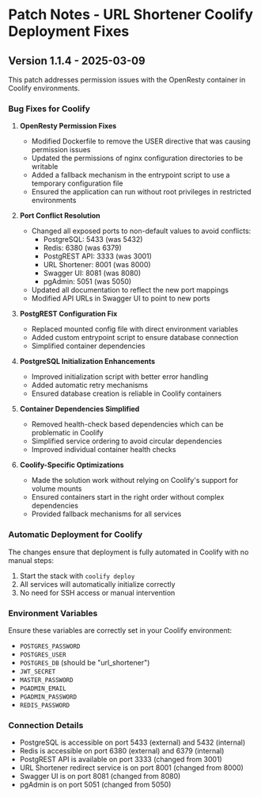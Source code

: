 # Patch Notes - URL Shortener Coolify Deployment Fixes

## Version 1.1.4 - 2025-03-09

This patch addresses permission issues with the OpenResty container in Coolify environments.

### Bug Fixes for Coolify

1. **OpenResty Permission Fixes**
   - Modified Dockerfile to remove the USER directive that was causing permission issues
   - Updated the permissions of nginx configuration directories to be writable
   - Added a fallback mechanism in the entrypoint script to use a temporary configuration file
   - Ensured the application can run without root privileges in restricted environments

2. **Port Conflict Resolution**
   - Changed all exposed ports to non-default values to avoid conflicts:
     - PostgreSQL: 5433 (was 5432)
     - Redis: 6380 (was 6379)
     - PostgREST API: 3333 (was 3001)
     - URL Shortener: 8001 (was 8000)
     - Swagger UI: 8081 (was 8080)
     - pgAdmin: 5051 (was 5050)
   - Updated all documentation to reflect the new port mappings
   - Modified API URLs in Swagger UI to point to new ports

3. **PostgREST Configuration Fix**
   - Replaced mounted config file with direct environment variables
   - Added custom entrypoint script to ensure database connection
   - Simplified container dependencies

4. **PostgreSQL Initialization Enhancements**
   - Improved initialization script with better error handling
   - Added automatic retry mechanisms
   - Ensured database creation is reliable in Coolify containers

5. **Container Dependencies Simplified**
   - Removed health-check based dependencies which can be problematic in Coolify
   - Simplified service ordering to avoid circular dependencies
   - Improved individual container health checks

6. **Coolify-Specific Optimizations**
   - Made the solution work without relying on Coolify's support for volume mounts
   - Ensured containers start in the right order without complex dependencies
   - Provided fallback mechanisms for all services

### Automatic Deployment for Coolify

The changes ensure that deployment is fully automated in Coolify with no manual steps:

1. Start the stack with `coolify deploy`
2. All services will automatically initialize correctly
3. No need for SSH access or manual intervention

### Environment Variables

Ensure these variables are correctly set in your Coolify environment:

- `POSTGRES_PASSWORD`
- `POSTGRES_USER`  
- `POSTGRES_DB` (should be "url_shortener")
- `JWT_SECRET`
- `MASTER_PASSWORD`
- `PGADMIN_EMAIL`
- `PGADMIN_PASSWORD`
- `REDIS_PASSWORD`

### Connection Details

- PostgreSQL is accessible on port 5433 (external) and 5432 (internal)
- Redis is accessible on port 6380 (external) and 6379 (internal)
- PostgREST API is available on port 3333 (changed from 3001)
- URL Shortener redirect service is on port 8001 (changed from 8000)
- Swagger UI is on port 8081 (changed from 8080)
- pgAdmin is on port 5051 (changed from 5050) 